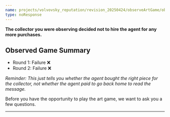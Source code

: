 ```yaml
---
name: projects/volvovsky_reputation/revision_20250424/observeArtGame/observer_game_summary_failure_own_team.md
type: noResponse
---
```


**The collector you were observing decided not to hire the agent for any more purchases.**

## Observed Game Summary

- Round 1: Failure ❌
- Round 2: Failure ❌

_Reminder: This just tells you whether the agent bought the right piece for the collector, not whether the agent paid to go back home to read the message._

Before you have the opportunity to play the art game, we want to ask you a few questions.

---
